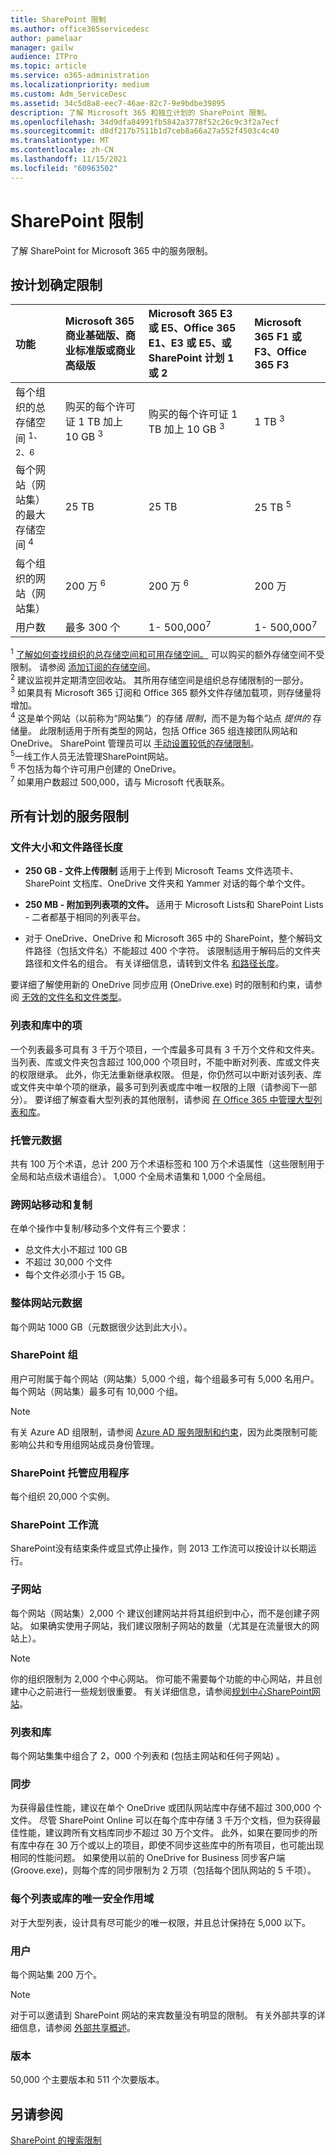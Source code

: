 ```yaml
---
title: SharePoint 限制
ms.author: office365servicedesc
author: pamelaar
manager: gailw
audience: ITPro
ms.topic: article
ms.service: o365-administration
ms.localizationpriority: medium
ms.custom: Adm_ServiceDesc
ms.assetid: 34c5d8a8-eec7-46ae-82c7-9e9bdbe39895
description: 了解 Microsoft 365 和独立计划的 SharePoint 限制。
ms.openlocfilehash: 34d9dfa84991fb5842a3778f52c26c9c3f2a7ecf
ms.sourcegitcommit: d8df217b7511b1d7ceb8a66a27a552f4503c4c40
ms.translationtype: MT
ms.contentlocale: zh-CN
ms.lasthandoff: 11/15/2021
ms.locfileid: "60963502"
---
```

# <a name="sharepoint-limits"></a>SharePoint 限制

了解 SharePoint for Microsoft 365 中的服务限制。
  
## <a name="limits-by-plan"></a>按计划确定限制 

| 功能 | Microsoft 365 商业基础版、商业标准版或商业高级版 | Microsoft 365 E3 或 E5、Office 365 E1、E3 或 E5、或 SharePoint 计划 1 或 2 | Microsoft 365 F1 或 F3、Office 365 F3 |
|:-----|:-----|:-----|:-----|
|每个组织的总存储空间 <sup>1、2、6</sup> <br/> |购买的每个许可证 1 TB 加上 10 GB <sup>3</sup>  <br/> |购买的每个许可证 1 TB 加上 10 GB <sup>3</sup> <br/> |1 TB <sup>3</sup> <br/> |
|每个网站（网站集）的最大存储空间 <sup>4</sup><br/> |25 TB <br/> |25 TB <br/> |25 TB <sup>5</sup> <br/> |
|每个组织的网站（网站集）  <br/> |200 万 <sup>6</sup> <br/> |200 万 <sup>6</sup> <br/> |200 万<br/> |
|用户数  <br/> |最多 300 个  <br/> |1- 500,000<sup>7</sup> <br/> |1- 500,000<sup>7</sup> <br/> |
   
<sup>1</sup> [了解如何查找组织的总存储空间和可用存储空间。](/sharepoint/manage-site-collection-storage-limits) 可以购买的额外存储空间不受限制。 请参阅 [添加订阅的存储空间](/office365/admin/subscriptions-and-billing/add-storage-space)。 
<br/><sup>2</sup> 建议监视并定期清空回收站。 其所用存储空间是组织总存储限制的一部分。 
<br/> <sup>3</sup> 如果具有 Microsoft 365 订阅和 Office 365 额外文件存储加载项，则存储量将增加。 
<br/> <sup>4</sup> 这是单个网站（以前称为“网站集”）的存储 *限制*，而不是为每个站点 *提供的* 存储量。 此限制适用于所有类型的网站，包括 Office 365 组连接团队网站和 OneDrive。 SharePoint 管理员可以 [手动设置较低的存储限制](/sharepoint/manage-site-collection-storage-limits#manage-individual-site-storage-limits)。 
<br/> <sup>5</sup>一线工作人员无法管理SharePoint网站。 
<br/> <sup>6</sup> 不包括为每个许可用户创建的 OneDrive。 
<br/> <sup>7</sup> 如果用户数超过 500,000，请与 Microsoft 代表联系。 
  
## <a name="service-limits-for-all-plans"></a>所有计划的服务限制

### <a name="file-size-and-file-path-length"></a>文件大小和文件路径长度

- **250 GB - 文件上传限制** 适用于上传到 Microsoft Teams 文件选项卡、SharePoint 文档库、OneDrive 文件夹和 Yammer 对话的每个单个文件。

- **250 MB - 附加到列表项的文件。** 适用于 Microsoft Lists和 SharePoint Lists - 二者都基于相同的列表平台。

- 对于 OneDrive、OneDrive 和 Microsoft 365 中的 SharePoint，整个解码文件路径（包括文件名）不能超过 400 个字符。 该限制适用于解码后的文件夹路径和文件名的组合。 有关详细信息，请转到文件名  [和路径长度](https://support.microsoft.com/office/restrictions-and-limitations-in-onedrive-and-sharepoint-64883a5d-228e-48f5-b3d2-eb39e07630fa#filenamepathlengths)。

要详细了解使用新的 OneDrive 同步应用 (OneDrive.exe) 时的限制和约束，请参阅 [无效的文件名和文件类型](https://support.office.com/article/64883a5d-228e-48f5-b3d2-eb39e07630fa)。

### <a name="items-in-lists-and-libraries"></a>列表和库中的项

一个列表最多可具有 3 千万个项目，一个库最多可具有 3 千万个文件和文件夹。 当列表、库或文件夹包含超过 100,000 个项目时，不能中断对列表、库或文件夹的权限继承。 此外，你无法重新继承权限。 但是，你仍然可以中断对该列表、库或文件夹中单个项的继承，最多可到列表或库中唯一权限的上限（请参阅下一部分）。 要详细了解查看大型列表的其他限制，请参阅 [在 Office 365 中管理大型列表和库](https://support.office.com/article/b4038448-ec0e-49b7-b853-679d3d8fb784)。

### <a name="managed-metadata"></a>托管元数据

共有 100 万个术语，总计 200 万个术语标签和 100 万个术语属性（这些限制用于全局和站点级术语组合）。 1,000 个全局术语集和 1,000 个全局组。

### <a name="moving-and-copying-across-sites"></a>跨网站移动和复制

在单个操作中复制/移动多个文件有三个要求：

- 总文件大小不超过 100 GB
- 不超过 30,000 个文件
- 每个文件必须小于 15 GB。

### <a name="overall-site-metadata"></a>整体网站元数据

每个网站 1000 GB（元数据很少达到此大小）。

### <a name="sharepoint-groups"></a>SharePoint 组

用户可附属于每个网站（网站集）5,000 个组，每个组最多可有 5,000 名用户。每个网站（网站集）最多可有 10,000 个组。

> [!NOTE]
> 有关 Azure AD 组限制，请参阅 [Azure AD 服务限制和约束](/azure/active-directory/users-groups-roles/directory-service-limits-restrictions)，因为此类限制可能影响公共和专用组网站成员身份管理。

### <a name="sharepoint-hosted-applications"></a>SharePoint 托管应用程序

每个组织 20,000 个实例。

### <a name="sharepoint-workflow"></a>SharePoint 工作流

SharePoint没有结束条件或显式停止操作，则 2013 工作流可以按设计以长期运行。

### <a name="subsites"></a>子网站

每个网站（网站集）2,000 个 建议创建网站并将其组织到中心，而不是创建子网站。 如果确实使用子网站，我们建议限制子网站的数量（尤其是在流量很大的网站上）。

> [!NOTE]
> 你的组织限制为 2,000 个中心网站。 你可能不需要每个功能的中心网站，并且创建中心之前进行一些规划很重要。 有关详细信息，请参阅[规划中心SharePoint网站](/sharepoint/planning-hub-sites)。

### <a name="lists-and-libraries"></a>列表和库

每个网站集集中组合了 2，000 个列表和 (包括主网站和任何子网站) 。

### <a name="sync"></a>同步

为获得最佳性能，建议在单个 OneDrive 或团队网站库中存储不超过 300,000 个文件。 尽管 SharePoint Online 可以在每个库中存储 3 千万个文档，但为获得最佳性能，建议跨所有文档库同步不超过 30 万个文件。 此外，如果在要同步的所有库中存在 30 万个或以上的项目，即使不同步这些库中的所有项目，也可能出现相同的性能问题。 如果使用以前的 OneDrive for Business 同步客户端 (Groove.exe)，则每个库的同步限制为 2 万项（包括每个团队网站的 5 千项）。

### <a name="unique-security-scopes-per-list-or-library"></a>每个列表或库的唯一安全作用域

对于大型列表，设计具有尽可能少的唯一权限，并且总计保持在 5,000 以下。

### <a name="users"></a>用户

每个网站集 200 万个。

> [!NOTE]
> 对于可以邀请到 SharePoint 网站的来宾数量没有明显的限制。 有关外部共享的详细信息，请参阅 [外部共享概述](/sharepoint/external-sharing-overview)。

### <a name="versions"></a>版本

50,000 个主要版本和 511 个次要版本。

## <a name="see-also"></a>另请参阅

[SharePoint 的搜索限制](/sharepoint/search-limits)
